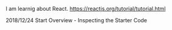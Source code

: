 I am learnig about React.
https://reactjs.org/tutorial/tutorial.html

2018/12/24
  Start
  Overview - Inspecting the Starter Code
           

